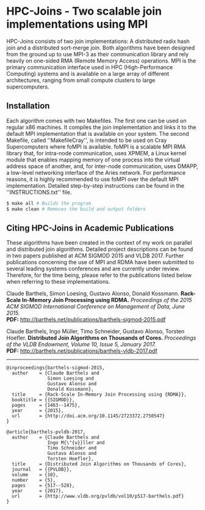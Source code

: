 # HPC-Joins - Two scalable join implementations using MPI

HPC-Joins consists of two join implementations: A distributed radix hash join and a distributed sort-merge join. Both algorithms have been designed from the ground up to use MPI-3 as their communication library and rely heavily on one-sided RMA (Remote Memory Access) operations. MPI is the primary communication interface used in HPC (High-Performance Computing) systems and is available on a large array of different architectures, ranging from small compute clusters to large supercomputers.

## Installation

Each algorithm comes with two Makefiles. The first one can be used on regular x86 machines. It compiles the join implementation and links it to the default MPI implementation that is available on your system. The second Makefile, called ''MakefileCray'', is intended to be used on Cray Supercomputers where foMPI is available. foMPI is a scalable MPI RMA library that, for intra-node communication, uses XPMEM, a Linux kernel module that enables mapping memory of one process into the virtual address space of another, and, for inter-node communication, uses DMAPP, a low-level networking interface of the Aries network. For performance reasons, it is highly recommended to use foMPI over the default MPI implementation. Detailed step-by-step instructions can be found in the ''INSTRUCTIONS.txt'' file.

```sh
$ make all # Builds the program
$ make clean # Removes the build and output folders
```
## Citing HPC-Joins in Academic Publications

These algorithms have been created in the context of my work on parallel and distributed join algorithms. Detailed project descriptions can be found in two papers published at ACM SIGMOD 2015 and VLDB 2017. Further publications concerning the use of MPI and RDMA have been submitted to several leading systems conferences and are currently under review. Therefore, for the time being, please refer to the publications listed below when referring to these implementations.

Claude Barthels, Simon Loesing, Gustavo Alonso, Donald Kossmann.
**Rack-Scale In-Memory Join Processing using RDMA.**
*Proceedings of the 2015 ACM SIGMOD International Conference on Management of Data, June 2015.*  
**PDF:** http://barthels.net/publications/barthels-sigmod-2015.pdf


Claude Barthels, Ingo Müller, Timo Schneider, Gustavo Alonso, Torsten Hoefler.
**Distributed Join Algorithms on Thousands of Cores.**
*Proceedings of the VLDB Endowment, Volume 10, Issue 5, January 2017.*  
**PDF:** http://barthels.net/publications/barthels-vldb-2017.pdf

---

```
@inproceedings{barthels-sigmod-2015,
  author    = {Claude Barthels and
               Simon Loesing and
               Gustavo Alonso and
               Donald Kossmann},
  title     = {Rack-Scale In-Memory Join Processing using {RDMA}},
  booktitle = {{SIGMOD}},
  pages     = {1463--1475},
  year      = {2015},
  url       = {http://doi.acm.org/10.1145/2723372.2750547}
}
```



```
@article{barthels-pvldb-2017,
  author    = {Claude Barthels and
               Ingo M{\"{u}}ller and
               Timo Schneider and
               Gustavo Alonso and
               Torsten Hoefler},
  title     = {Distributed Join Algorithms on Thousands of Cores},
  journal   = {{PVLDB}},
  volume    = {10},
  number    = {5},
  pages     = {517--528},
  year      = {2017},
  url       = {http://www.vldb.org/pvldb/vol10/p517-barthels.pdf}
}
```